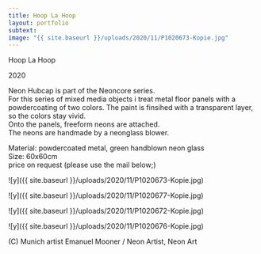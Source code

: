 ```yaml
---
title: Hoop La Hoop
layout: portfolio
subtext: 
image: "{{ site.baseurl }}/uploads/2020/11/P1020673-Kopie.jpg"
---
```

Hoop La Hoop

2020

Neon Hubcap is part of the Neoncore series.  
For this series of mixed media objects i treat metal floor panels with a powdercoating of two colors. The paint is finsihed with a transparent layer, so the colors stay vivid.  
Onto the panels, freeform neons are attached.  
The neons are handmade by a neonglass blower.

Material: powdercoated metal, green handblown neon glass  
Size: 60x60cm  
price on request (please use the mail below;)

![y]({{ site.baseurl }}/uploads/2020/11/P1020673-Kopie.jpg)

![y]({{ site.baseurl }}/uploads/2020/11/P1020677-Kopie.jpg)

![y]({{ site.baseurl }}/uploads/2020/11/P1020672-Kopie.jpg)

![y]({{ site.baseurl }}/uploads/2020/11/P1020676-Kopie.jpg)

(C) Munich artist Emanuel Mooner / Neon Artist, Neon Art







